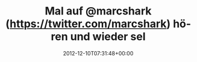 ---
retweeted: false
source: <a href="http://erased3772509.com" rel="nofollow">erased3772509</a>
entities:
  hashtags: []
  symbols: []
  user_mentions:
  - name: Marc Böttler
    screen_name: marcshark
    indices:
    - '8'
    - '18'
    id_str: '15440623'
    id: '15440623'
  - name: Gerd Böttler
    screen_name: gerdoblaster
    indices:
    - '72'
    - '85'
    id_str: '170259048'
    id: '170259048'
  - name: Matthias Gieselmann
    screen_name: bildlich
    indices:
    - '86'
    - '95'
    id_str: '24895329'
    id: '24895329'
  urls:
  - url: http://t.co/Ugsf1j6o
    expanded_url: http://twitpic.com/bkp4v7
    display_url: twitpic.com/bkp4v7
    indices:
    - '96'
    - '116'
display_text_range:
- '0'
- '116'
favorite_count: '2'
id_str: '278039296240390144'
truncated: false
retweet_count: '0'
id: '278039296240390144'
possibly_sensitive: false
created_at: Mon Dec 10 07:31:48 +0000 2012
favorited: false
full_text: Mal auf [@marcshark](https://twitter.com/marcshark) hören und wieder selbst
  gekaufte Musik lauschen. /cc [@gerdoblaster](https://twitter.com/gerdoblaster) [@bildlich](https://twitter.com/bildlich)
lang: de
quote_url: http://twitpic.com/bkp4v7
tags:
- pesos/twitter
date: '2012-12-10T07:31:48+00:00'
src: https://twitter.com/bascht/status/278039296240390144
original_url: https://twitter.com/bascht/status/278039296240390144
type: twitter_tweet
text: Mal auf [@marcshark](https://twitter.com/marcshark) hören und wieder selbst
  gekaufte Musik lauschen. /cc [@gerdoblaster](https://twitter.com/gerdoblaster) [@bildlich](https://twitter.com/bildlich)
title: Mal auf @marcshark (https://twitter.com/marcshark) hören und wieder sel

---